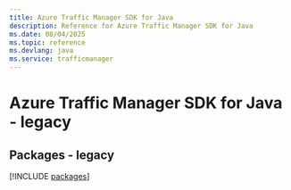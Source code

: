 ```yaml
---
title: Azure Traffic Manager SDK for Java
description: Reference for Azure Traffic Manager SDK for Java
ms.date: 08/04/2025
ms.topic: reference
ms.devlang: java
ms.service: trafficmanager
---
```

# Azure Traffic Manager SDK for Java - legacy
## Packages - legacy
[!INCLUDE [packages](traffic-manager-index.md)]